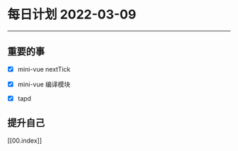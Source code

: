#  每日计划 2022-03-09
---
## 重要的事
- [x]  mini-vue nextTick
- [x]  mini-vue 编译模块
- [x]  tapd



## 提升自己

  



[[00.index]]








